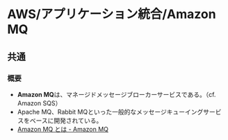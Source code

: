 # AWS/アプリケーション統合/Amazon MQ

## 共通

### 概要

- **Amazon MQ**は、マネージドメッセージブローカーサービスである。（cf. Amazon SQS）
- Apache MQ、Rabbit MQといった一般的なメッセージキューイングサービスをベースに開発されている。
- [Amazon MQ とは - Amazon MQ](https://docs.aws.amazon.com/ja_jp/amazon-mq/latest/developer-guide/welcome.html)
